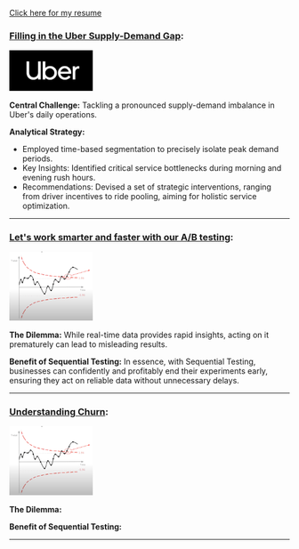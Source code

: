 [Click here for my resume](./resume.md)

### [Filling in the Uber Supply-Demand Gap](./Uber-supply-demand.md):
[<img src="./assets/images/uberlogo.png" alt="uberlogo" width="150" />](./Uber-supply-demand.md)

**Central Challenge:**
Tackling a pronounced supply-demand imbalance in Uber's daily operations.

**Analytical Strategy:**
- Employed time-based segmentation to precisely isolate peak demand periods.
- Key Insights: Identified critical service bottlenecks during morning and evening rush hours.
- Recommendations: Devised a set of strategic interventions, ranging from driver incentives to ride pooling, aiming for holistic service optimization.

---

### [Let's work smarter and faster with our A/B testing](./sequential_testing.md):

[<img src="./assets/images/sequential.png" alt="uberlogo" width="150" />](./sequential_testing.md)

**The Dilemma:** While real-time data provides rapid insights, acting on it prematurely can lead to misleading results.
  
**Benefit of Sequential Testing:**
 In essence, with Sequential Testing, businesses can confidently and profitably end their experiments early, ensuring they act on reliable data without unnecessary delays.

---

### [Understanding Churn](./solution_telecom_churn.md):

[<img src="./assets/images/sequential.png" alt="uberlogo" width="150" />](./solution_telecom_churn.md)

**The Dilemma:** 
  
**Benefit of Sequential Testing:**

---
